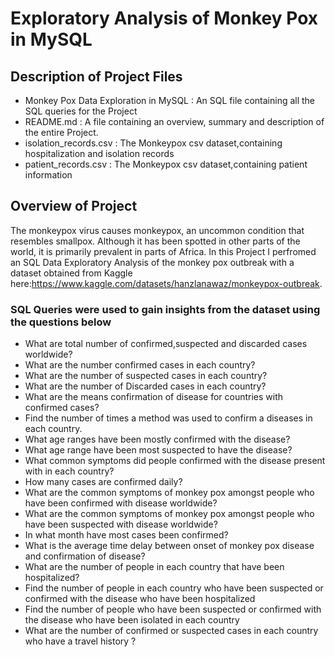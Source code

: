 # Exploratory Analysis of Monkey Pox in MySQL

## Description of Project Files
- Monkey Pox Data Exploration in MySQL : An SQL file containing all the SQL queries for the Project
- README.md : A file containing an overview, summary and description of the entire Project.
- isolation_records.csv : The Monkeypox csv dataset,containing hospitalization and isolation records
- patient_records.csv : The Monkeypox csv dataset,containing patient information


## Overview of Project
The monkeypox virus causes monkeypox, an uncommon condition that resembles smallpox. Although it has been spotted in other parts of the world, it is primarily prevalent 
in parts of Africa. In this Project I perfromed an SQL Data Exploratory Analysis of the monkey pox outbreak with a dataset obtained from Kaggle here:https://www.kaggle.com/datasets/hanzlanawaz/monkeypox-outbreak.

### SQL Queries were used to gain insights from the dataset using the questions below

- What are total number of confirmed,suspected and discarded cases worldwide?
- What are the number confirmed cases in each country?
- What are the number of suspected cases in each country?
- What are the number of Discarded cases in each country?
- What are the means confirmation of disease for countries with confirmed cases?
- Find the number of times a method was used to confirm a diseases in each country.
- What age ranges have been mostly confirmed with the disease?
- What age range have been most suspected to have the disease?
- What common symptoms did people confirmed with the disease present with in each country?
- How many cases are confirmed daily?
- What are the common symptoms of monkey pox amongst people who have been confirmed with disease worldwide?
- What are the common symptoms of monkey pox amongst people who have been suspected with disease worldwide?
- In what month have most cases been confirmed? 
- What is the average time delay between onset of monkey pox disease and confirmation of disease?
- What are the number of people in each country that have been hospitalized?
- Find the number of people in each country who have been suspected or confirmed with the disease who have been hospitalized
- Find the number of people who have been suspected or confirmed with the disease who have been isolated in each country
- What are the number of confirmed or suspected cases in each country who have a travel history ?

